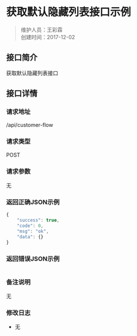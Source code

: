 # 获取默认隐藏列表接口示例
>维护人员：王彩霖  
>创建时间：2017-12-02

## 接口简介
获取默认隐藏列表接口  

## 接口详情

### 请求地址
/api/customer-flow

### 请求类型
POST

### 请求参数
无

### 返回正确JSON示例
```javascript
{
    "success": true,
    "code": 0,
    "msg": "ok",
    "data": {}
}
```
### 返回错误JSON示例
```javascript

```

### 备注说明
无

### 修改日志
- 无
